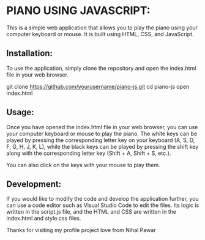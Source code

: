 # PIANO USING JAVASCRIPT:

This is a simple web application that allows you to play the piano using your computer keyboard or mouse. It is built using HTML, CSS, and JavaScript.

## Installation:

To use the application, simply clone the repository and open the index.html file in your web browser.

git clone https://github.com/yourusername/piano-js.git
cd piano-js
open index.html

## Usage:

Once you have opened the index.html file in your web browser, you can use your computer keyboard or mouse to play the piano.
The white keys can be played by pressing the corresponding letter key on your keyboard (A, S, D, F, G, H, J, K, L),
while the black keys can be played by pressing the shift key along with the corresponding letter key (Shift + A, Shift + S, etc.).

You can also click on the keys with your mouse to play them.

## Development:

If you would like to modify the code and develop the application further, you can use a code editor such as Visual Studio Code to edit the files. 
Its logic is written in the script.js file, and the HTML and CSS are written in the index.html and style.css files.

Thanks for visiting my profile project 
love from Nihal Pawar
